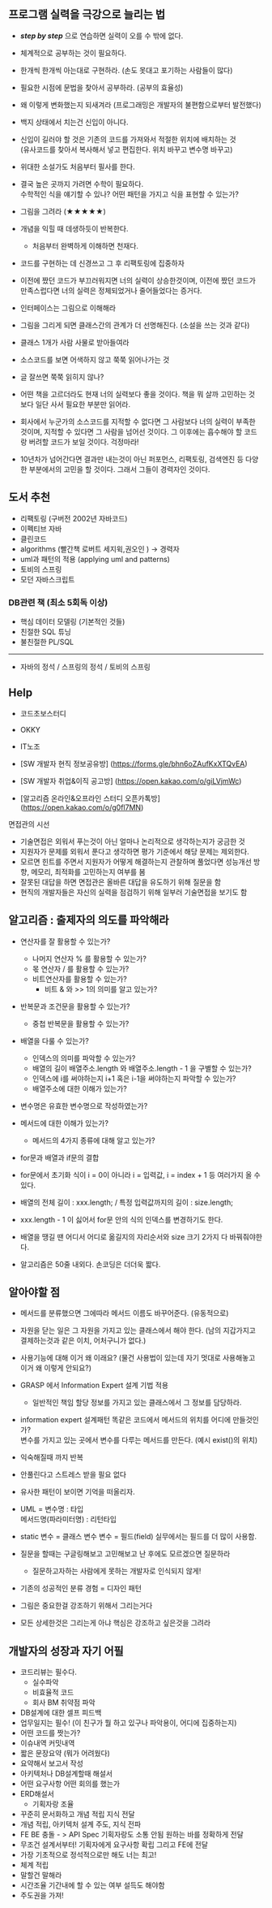 ## 프로그램 실력을 극강으로 늘리는 법

- _**step by step**_ 으로 연습하면 실력이 오를 수 밖에 없다.
- 체계적으로 공부하는 것이 필요하다.
- 한개씩 한개씩 아는대로 구현하라. (손도 못대고 포기하는 사람들이 많다)
- 필요한 시점에 문법을 찾아서 공부하라. (공부의 효율성)
- 왜 이렇게 변화했는지 되새겨라 (프로그래밍은 개발자의 불편함으로부터 발전했다)
- 백지 상태에서 치는건 신입이 아니다.
- 신입이 길러야 할 것은 기존의 코드를 가져와서 적절한 위치에 배치하는 것 <br>(유사코드를 찾아서 복사해서 넣고 편집한다. 위치 바꾸고 변수명 바꾸고)
- 위대한 소설가도 처음부터 필사를 한다.
- 결국 높은 곳까지 가려면 수학이 필요하다. <br>수학적인 식을 얘기할 수 있나?
  어떤 패턴을 가지고 식을 표현할 수 있는가?

- 그림을 그려라 (★★★★★)
- 개념을 익힐 때 데생하듯이 반복한다.
  - 처음부터 완벽하게 이해하면 천재다.
- 코드를 구현하는 데 신경쓰고 그 후 리팩토링에 집중하자

- 이전에 짰던 코드가 부끄러워지면 너의 실력이 상승한것이며, 이전에 짰던 코드가 만족스럽다면 너의 실력은 정체되었거나 줄어들었다는 증거다.

- 인터페이스는 그림으로 이해해라
- 그림을 그리게 되면 클래스간의 관계가 더 선명해진다. (소설을 쓰는 것과 같다)
- 클래스 1개가 사람 사물로 받아들여라
- 소스코드를 보면 어색하지 않고 쭉쭉 읽어나가는 것
- 글 잘쓰면 쭉쭉 읽히지 않나?
- 어떤 책을 고르더라도 현재 너의 실력보다 좋을 것이다. 책을 뭐 살까 고민하는 것 보다 일단 사서 필요한 부분만 읽어라.
- 회사에서 누군가의 소스코드를 지적할 수 없다면 그 사람보다 너의 실력이 부족한 것이며, 지적할 수 있다면 그 사람을 넘어선 것이다. 그 이후에는 흡수해야 할 코드랑 버려할 코드가 보일 것이다. 걱정마라!
- 10년차가 넘어간다면 결과만 내는것이 아닌 퍼포먼스, 리팩토링, 검색엔진 등 다양한 부분에서의 고민을 할 것이다. 그래서 그들이 경력자인 것이다.

## 도서 추천

- 리팩토링 (구버전 2002년 자바코드)
- 이펙티브 자바
- 클린코드
- algorithms (빨간책 로버트 세지윅,권오인 ) -> 경력자
- uml과 패턴의 적용 (applying uml and patterns)
- 토비의 스프링
- 모던 자바스크립트

### DB관련 책 (최소 5회독 이상)

- 핵심 데이터 모델링 (기본적인 것들)
- 친절한 SQL 튜닝
- 불친절한 PL/SQL

---

- 자바의 정석 / 스프링의 정석 / 토비의 스프링

## Help

- 코드초보스터디
- OKKY
- IT노조

- [SW 개발자 현직 정보공유방] (https://forms.gle/bhn6oZAufKxXTQvEA)
- [SW 개발자 취업&이직 공고방] (https://open.kakao.com/o/giLVjmWc)
- [알고리즘 온라인&오프라인 스터디 오픈카톡방] (https://open.kakao.com/o/g0fl7MN)

면접관의 시선

- 기술면접은 외워서 푸는것이 아닌 얼마나 논리적으로 생각하는지가 궁금한 것
- 지원자가 문제를 외워서 푼다고 생각하면 평가 기준에서 해당 문제는 제외한다.
- 모르면 힌트를 주면서 지원자가 어떻게 해결하는지 관찰하며 풀었다면 성능개선 방향, 메모리, 최적화를 고민하는지 여부를 봄
- 잘못된 대답을 하면 면접관은 올바른 대답을 유도하기 위해 질문을 함
- 현직의 개발자들은 자신의 실력을 점검하기 위해 일부러 기술면접을 보기도 함

## 알고리즘 : 출제자의 의도를 파악해라

- 연산자를 잘 활용할 수 있는가?
  - 나머지 연산자 % 를 활용할 수 있는가?
  - 몫 연산자 / 를 활용할 수 있는가?
  - 비트연산자를 활용할 수 있는가?
    - 비트 & 와 >> 1의 의미를 알고 있는가?
- 반복문과 조건문을 활용할 수 있는가?
  - 중첩 반복문을 활용할 수 있는가?
- 배열을 다룰 수 있는가?
  - 인덱스의 의미를 파악할 수 있는가?
  - 배열의 길이 배열주소.length 와 배열주소.length - 1 을 구별할 수 있는가?
  - 인덱스에 i를 써야하는지 i+1 혹은 i-1을 써야하는지 파악할 수 있는가?
  - 배열주소에 대한 이해가 있는가?
- 변수명은 유효한 변수명으로 작성하였는가?
- 메서드에 대한 이해가 있는가?

  - 메서드의 4가지 종류에 대해 알고 있는가?

- for문과 배열과 if문의 결합
- for문에서 초기화 식이 i = 0이 아니라 i = 입력값, i = index + 1 등 여러가지 올 수 있다.
- 배열의 전체 길이 : xxx.length; / 특정 입력값까지의 길이 : size.length;
- xxx.length - 1 이 싫어서 for문 안의 식의 인덱스를 변경하기도 한다.
- 배열을 땡길 땐 어디서 어디로 옮길지의 자리순서와 size 크기 2가지 다 바꿔줘야한다.
- 알고리즘은 50줄 내외다. 손코딩은 더더욱 짧다.

## 알아야할 점

- 메서드를 분류했으면 그에따라 메서드 이름도 바꾸어준다. (유동적으로)
- 자원을 닫는 일은 그 자원을 가지고 있는 클래스에서 해야 한다.
  (남의 지갑가지고 결제하는것과 같은 이치, 어처구니가 없다.)

- 사용기능에 대해 이거 왜 이래요?
  (물건 사용법이 있는데 자기 멋대로 사용해놓고 이거 왜 이렇게 안되요?)
- GRASP 에서 Information Expert 설계 기법 적용

  - 일반적인 책임 할당 정보를 가지고 있는 클래스에서 그 정보를 담당하라.

- information expert 설계패턴
  똑같은 코드에서 메서드의 위치를 어디에 만들것인가?<br>
  변수를 가지고 있는 곳에서 변수를 다루는 메서드를 만든다. (예시 exist()의 위치)
- 익숙해질때 까지 반복
- 안풀린다고 스트레스 받을 필요 없다
- 유사한 패턴이 보이면 기억을 떠올리자.

- UML = 변수명 : 타입<br>
  메서드명(파라미터명) : 리턴타입

- static 변수 = 클래스 변수 변수 = 필드(field) 실무에서는 필드를 더 많이 사용함.

- 질문을 할때는 구글링해보고 고민해보고 난 후에도 모르겠으면 질문하라

  - 질문하고자하는 사람에게 못하는 개발자로 인식되지 않게!

- 기존의 성공적인 분류 경험 = 디자인 패턴

- 그림은 중요한걸 강조하기 위해서 그리는거다
- 모든 상세한것은 그리는게 아냐 핵심은 강조하고 싶은것을 그려라

## 개발자의 성장과 자기 어필

- 코드리뷰는 필수다.
  - 실수파악
  - 비효율적 코드
  - 회사 BM 취약점 파악
- DB설계에 대한 셀프 피드백
- 업무일지는 필수! (이 친구가 뭘 하고 있구나 파악용이, 어디에 집중하는지)
- 어떤 코드를 짯는가?
- 이슈내역 커밋내역
- 짧은 문장요약 (뭐가 어려웠다)
- 요약해서 보고서 작성
- 아키텍처나 DB설계할때 해설서
- 어떤 요구사항 어떤 회의를 했는가
- ERD해설서
  - 기획자랑 조율
- 꾸준히 문서화하고 개념 적립 지식 전달
- 개념 적립, 아키텍처 설계 주도, 지식 전파
- FE BE 충돌 - > API Spec 기획자랑도 소통 안됨 원하는 바를 정확하게 전달
- 무조건 설계서부터! 기획자에게 요구사항 확립 그리고 FE에 전달
- 가장 기초적으로 정석적으로만 해도 너는 최고!
- 체계 적립
- 말할건 말해라
- 시간조율 기간내에 할 수 있는 여부 설득도 해야함
- 주도권을 가져!
